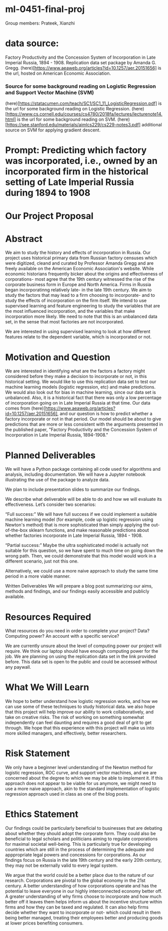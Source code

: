 # ml-0451-final-proj
Group members: Prateek, Xianzhi
# data source:
Factory Productivity and the Concession System of Incorporation in Late Imperial Russia, 1894 - 1908. Replication data set package by Amanda G. Gregg.
(here)[https://www.aeaweb.org/articles?id=10.1257/aer.20151656] is the url, hosted on American Economic Association.
### Source for some background reading on Logistic Regression and Support Vector Machine (SVM)
(here)[https://statacumen.com/teach/SC1/SC1_11_LogisticRegression.pdf] is the url for some background reading on Logistic Regression.
(here)[https://www.cs.cornell.edu/courses/cs4780/2018fa/lectures/lecturenote14.html] is the url for some background reading on SVM.
(here)[https://see.stanford.edu/materials/aimlcs229/cs229-notes3.pdf] additional source on SVM for applying gradient descent.
# Prompt: Predicting which factory was incorporated, i.e., owned by an incorporated firm in the historical setting of Late Imperial Russia during 1894 to 1908
# Our Project Proposal


# Abstract

We aim to study the history and effects of incorporation in Russia. Our project uses historical primary data from Russian factory censuses which were digitized, cleand and curated by Professor Amanda Gregg and are freely available on the American Economic Association's website. While economic historians frequently bicker about the origins and effectiveness of corporations- most agree that the 19th century witnessed the rise of the corporate business form in Europe and North America. Firms in Russia began incorporatinng relatively late- in the late 19th century. We aim to study the factors that may lead to a firm choosing to incorporate- and to study the effects of incorporation on the firm itself. We intend to use supervised learning and feature engineering to study the variables that are the most influenced incorporation, and the variables that make incorporation more likely. We need to note that this is an unbalanced data set, in the sense that most factories are not incorporated. 

We are interested in using supervised learning to look at how different features relate to the dependent variable, which is incorporated or not. 


# Motivation and Question
We are interested in identifying what are the factors a factory might considered before they make a decision to incorporate or not, in this historical setting.
We would like to use this replication data set to test our machine learning models (logistic regression, etc) and make predictions. We would also look out for bias in machine learning, since our data set is unbalanced. Also, it is a historical fact that there was only a low percentage of incorporation going on in Late Imperial Russia at that time. Our data comes from (here)[https://www.aeaweb.org/articles?id=10.1257/aer.20151656], and our question is how to predict whether a factory incorporate or not in that period. Our model should be about to give predictions that are more or less consistent with the arguments presented in the published paper, "Factory Productivity and the Concession System of Incorporation in Late Imperial Russia, 1894-1908."

# Planned Deliverables

We will have a Python package containing all code used for algorithms and analysis, including documentation.
We will have a Jupyter notebook illustrating the use of the package to analyze data.

We plan to include presentation slides to summarize our findings.

We describe what deliverable will be able to do and how we will evaluate its effectiveness. Let’s consider two scenarios:

“Full success:” 
We will have full success if we could implement a suitable machine learning model (for example, code up logistic regression using Newton's method) that is more sophisticated than simply applying the out-of-the-box sklearn functions, and make reasonable predictions about whether factories incorporate in Late Imperial Russia, 1894 - 1908.

“Partial success:” 
Maybe the ultra sophisticated model is actually not suitable for this question, so we have spent to much time on going down the wrong path. Then, we could demonstrate that this model would work in a different scenario, just not this one.

Alternatively, we could use a more naive approach to study the same time period in a more viable manner.

Written Deliverables
We will prepare a blog post summarizing our aims, methods and findings, and our findings easily accessible and publicly available.

# Resources Required
What resources do you need in order to complete your project? Data? Computing power? An account with a specific service?

We are currently unsure about the level of computing power our project will require. We think our laptop should have enough computing power for the job.
We are planning on using the replication data set in the link provided before. This data set is open to the public and could be accessed without any paywall.


# What We Will Learn

We hope to better understand how logistic regression works, and how we can use some of these techniques to study historical data. we also hope that this project will help improve our ability to work collaboratively, and take on creative risks. The risk of working on something somewhat independently can feel daunting and requires a good deal of grit to get through. We hope that this experience with this project will make us into more skilled managers, and effectively, better researchers.

# Risk Statement

We only have a beginner level understanding of the Newton method for logistic regression, ROC curve, and support vector machines, and we are concerned about the degree to which we may be able to implement it. If this approach does not appear to be viable for us anymore, we might need to use a more naive approach, akin to the standard implementation of logistic regression approach used in class as one of the blog posts.


# Ethics Statement

Our findings could be particularly beneficial to businesses that are debating about whether they should adopt the corporate form. They could also be beneficial to legal scholars and politicians aiming to regulate corporations for maximal societal well-being. This is particularly true for developing countries which are still in the process of determining the adequate and apppropriate legal powers and concessions for corporations. As our findings focus on Russia in the late 19th century and the early 20th century, they may not be externally valid to every legal system. 

We argue that the world could be a better place due to the nature of our research. Corporations are pivotal to the global economy in the 21st century. A better understanding of how corporations operate and has the potential to leave everyone in our highly interconnected economy better off. A greater understanding of why firms choose to incorporate and how much better off it leaves them helps inform us about the incentive structure within firms and how they can be taxed and regulated. It can also help firms decide whether they want to incorporate or not- which could result in them being better managed, treating their employees better and producing goods at lower prices benefiting consumers.
